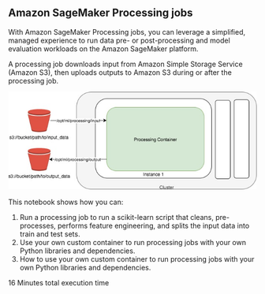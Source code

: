 ## Amazon SageMaker Processing jobs

With Amazon SageMaker Processing jobs, you can leverage a simplified, managed experience to run data pre- or post-processing and model evaluation workloads on the Amazon SageMaker platform.

A processing job downloads input from Amazon Simple Storage Service (Amazon S3), then uploads outputs to Amazon S3 during or after the processing job.

<img src="sagemaker_processing_3_patterns/Processing-1.jpg">

This notebook shows how you can:

1. Run a processing job to run a scikit-learn script that cleans, pre-processes, performs feature engineering, and splits the input data into train and test sets.
2. Use your own custom container to run processing jobs with your own Python libraries and dependencies.
3. How to use your own custom container to run processing jobs with your own Python libraries and dependencies.

16 Minutes total execution time

